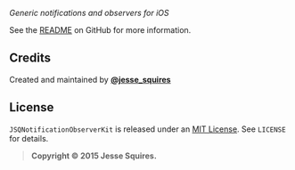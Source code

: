 *Generic notifications and observers for iOS*

See the [README](https://github.com/jessesquires/JSQNotificationObserverKit) on GitHub for more information.

## Credits

Created and maintained by [**@jesse_squires**](https://twitter.com/jesse_squires)

## License

`JSQNotificationObserverKit` is released under an [MIT License][mitLink]. See `LICENSE` for details.

>**Copyright &copy; 2015 Jesse Squires.**

[mitLink]:http://opensource.org/licenses/MIT
